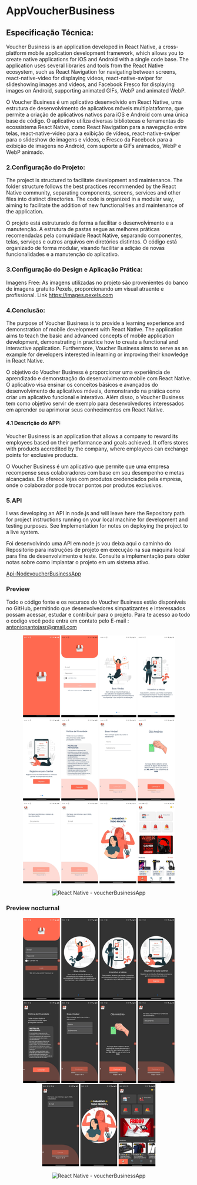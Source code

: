 # AppVoucherBusiness

## Especificação Técnica:
Voucher Business is an application developed in React Native, a cross-platform mobile application development framework, which allows you to create native applications for iOS and Android with a single code base. The application uses several libraries and tools from the React Native ecosystem, such as React Navigation for navigating between screens, react-native-video for displaying videos, react-native-swiper for slideshowing images and videos, and Facebook Fresco for displaying images on Android, supporting animated GIFs, WebP and animated WebP.

O Voucher Business é um aplicativo desenvolvido em React Native, uma estrutura de desenvolvimento de aplicativos móveis multiplataforma, que permite a criação de aplicativos nativos para iOS e Android com uma única base de código. O aplicativo utiliza diversas bibliotecas e ferramentas do ecossistema React Native, como React Navigation para a navegação entre telas, react-native-video para a exibição de vídeos, react-native-swiper para o slideshow de imagens e vídeos, e Fresco da Facebook para a exibição de imagens no Android, com suporte a GIFs animados, WebP e WebP animado.

### 2.Configuração do Projeto:
The project is structured to facilitate development and maintenance. The folder structure follows the best practices recommended by the React Native community, separating components, screens, services and other files into distinct directories. The code is organized in a modular way, aiming to facilitate the addition of new functionalities and maintenance of the application.

O projeto está estruturado de forma a facilitar o desenvolvimento e a manutenção. A estrutura de pastas segue as melhores práticas recomendadas pela comunidade React Native, separando componentes, telas, serviços e outros arquivos em diretórios distintos. O código está organizado de forma modular, visando facilitar a adição de novas funcionalidades e a manutenção do aplicativo.

### 3.Configuração do Design e Aplicação Prática:

Imagens Free:
As imagens utilizadas no projeto são provenientes do banco de imagens gratuito Pexels, proporcionando um visual atraente e profissional.
Link https://images.pexels.com

### 4.Conclusão:
The purpose of Voucher Business is to provide a learning experience and demonstration of mobile development with React Native. The application aims to teach the basic and advanced concepts of mobile application development, demonstrating in practice how to create a functional and interactive application. Furthermore, Voucher Business aims to serve as an example for developers interested in learning or improving their knowledge in React Native.

O objetivo do Voucher Business é proporcionar uma experiência de aprendizado e demonstração do desenvolvimento mobile com React Native. O aplicativo visa ensinar os conceitos básicos e avançados do desenvolvimento de aplicativos móveis, demonstrando na prática como criar um aplicativo funcional e interativo. Além disso, o Voucher Business tem como objetivo servir de exemplo para desenvolvedores interessados em aprender ou aprimorar seus conhecimentos em React Native.

#### 4.1 Descrição do APP:
Voucher Business is an application that allows a company to reward its employees based on their performance and goals achieved. It offers stores with products accredited by the company, where employees can exchange points for exclusive products.

O Voucher Business é um aplicativo que permite que uma empresa recompense seus colaboradores com base em seu desempenho e metas alcançadas. Ele oferece lojas com produtos credenciados pela empresa, onde o colaborador pode trocar pontos por produtos exclusivos.

### 5.API
I was developing an API in node.js and will leave here the Repository path for project instructions running on your local machine for development and testing purposes. See Implementation for notes on deploying the project to a live system.

Foi desenvolvindo uma API em node.js vou deixa aqui o caminho do Repositorio para instruções de projeto em execução na sua máquina local para fins de desenvolvimento e teste. Consulte a implementação para obter notas sobre como implantar o projeto em um sistema ativo.


[Api-NodevoucherBusinessApp](https://github.com/antoniopantoja/ApiNode-voucherBusinessApp) 

### Preview
Todo o código fonte e os recursos do Voucher Business estão disponíveis no GitHub, permitindo que desenvolvedores simpatizantes e interessados possam acessar, estudar e contribuir para o projeto. Para te acesso ao todo o codigo você pode entra em contato pelo E-mail : antoniopantojasr@gmail.com
<p align="center">
  <img src="https://github.com/antoniopantoja/antoniopantoja/blob/main/assets/voucherBusiness/voucherBusinessApp1.jpeg" width="100" alt="React Native - voucherBusinessApp">
  <img src="https://github.com/antoniopantoja/antoniopantoja/blob/main/assets/voucherBusiness/voucherBusinessApp2.jpeg" width="100" alt="React Native - voucherBusinessApp">
    <img src="https://github.com/antoniopantoja/antoniopantoja/blob/main/assets/voucherBusiness/voucherBusinessApp3.jpeg" width="100" alt="React Native - voucherBusinessApp">
    <img src="https://github.com/antoniopantoja/antoniopantoja/blob/main/assets/voucherBusiness/voucherBusinessApp4.jpeg" width="100" alt="React Native - voucherBusinessApp">
    <img src="https://github.com/antoniopantoja/antoniopantoja/blob/main/assets/voucherBusiness/voucherBusinessApp5.jpeg" width="100" alt="React Native - voucherBusinessApp">
    <img src="https://github.com/antoniopantoja/antoniopantoja/blob/main/assets/voucherBusiness/voucherBusinessApp6.jpeg" width="100" alt="React Native - voucherBusinessApp">
    <img src="https://github.com/antoniopantoja/antoniopantoja/blob/main/assets/voucherBusiness/voucherBusinessApp7.jpeg" width="100" alt="React Native - voucherBusinessApp">
    <img src="https://github.com/antoniopantoja/antoniopantoja/blob/main/assets/voucherBusiness/voucherBusinessApp8.jpeg" width="100" alt="React Native - voucherBusinessApp">
    <img src="https://github.com/antoniopantoja/antoniopantoja/blob/main/assets/voucherBusiness/voucherBusinessApp9.jpeg" width="100" alt="React Native - voucherBusinessApp">
    <img src="https://github.com/antoniopantoja/antoniopantoja/blob/main/assets/voucherBusiness/voucherBusinessApp10.jpeg" width="100" alt="React Native - voucherBusinessApp">
    <img src="https://github.com/antoniopantoja/antoniopantoja/blob/main/assets/voucherBusiness/voucherBusinessApp11.jpeg" width="100" alt="React Native - voucherBusinessApp">
    <img src="https://github.com/antoniopantoja/antoniopantoja/blob/main/assets/voucherBusiness/voucherBusinessApp12.jpeg" width="100" alt="React Native - voucherBusinessApp">
</p>

<p align="center">
  <img src="https://github.com/antoniopantoja/antoniopantoja/blob/main/assets/voucherBusiness/Voucher Business.gif" width="150" alt="React Native - voucherBusinessApp">
</p>

### Preview nocturnal

<p align="center">
    <img src="https://github.com/antoniopantoja/antoniopantoja/blob/main/assets/voucherBusiness/voucherBusinessApp13.jpeg" width="100" alt="React Native - voucherBusinessApp">
    <img src="https://github.com/antoniopantoja/antoniopantoja/blob/main/assets/voucherBusiness/voucherBusinessApp14.jpeg" width="100" alt="React Native - voucherBusinessApp">
    <img src="https://github.com/antoniopantoja/antoniopantoja/blob/main/assets/voucherBusiness/voucherBusinessApp15.jpeg" width="100" alt="React Native - voucherBusinessApp">
    <img src="https://github.com/antoniopantoja/antoniopantoja/blob/main/assets/voucherBusiness/voucherBusinessApp16.jpeg" width="100" alt="React Native - voucherBusinessApp">
    <img src="https://github.com/antoniopantoja/antoniopantoja/blob/main/assets/voucherBusiness/voucherBusinessApp17.jpeg" width="100" alt="React Native - voucherBusinessApp">
    <img src="https://github.com/antoniopantoja/antoniopantoja/blob/main/assets/voucherBusiness/voucherBusinessApp18.jpeg" width="100" alt="React Native - voucherBusinessApp">
    <img src="https://github.com/antoniopantoja/antoniopantoja/blob/main/assets/voucherBusiness/voucherBusinessApp19.jpeg" width="100" alt="React Native - voucherBusinessApp">
    <img src="https://github.com/antoniopantoja/antoniopantoja/blob/main/assets/voucherBusiness/voucherBusinessApp20.jpeg" width="100" alt="React Native - voucherBusinessApp">
    <img src="https://github.com/antoniopantoja/antoniopantoja/blob/main/assets/voucherBusiness/voucherBusinessApp21.jpeg" width="100" alt="React Native - voucherBusinessApp">
    <img src="https://github.com/antoniopantoja/antoniopantoja/blob/main/assets/voucherBusiness/voucherBusinessApp22.jpeg" width="100" alt="React Native - voucherBusinessApp">
    <img src="https://github.com/antoniopantoja/antoniopantoja/blob/main/assets/voucherBusiness/voucherBusinessApp23.jpeg" width="100" alt="React Native - voucherBusinessApp">
</p>
<p align="center">
  <img src="https://github.com/antoniopantoja/antoniopantoja/blob/main/assets/voucherBusiness/Voucher Business Noturna.gif" width="150" alt="React Native - voucherBusinessApp">
</p>
